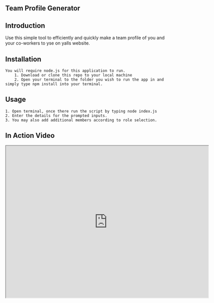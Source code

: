 ## Team Profile Generator

## Introduction

Use this simple tool to efficiently and quickly make a team profile of you and your co-workers to yse on yalls website.


## Installation
    You will require node.js for this application to run.
        1. Download or clone this repo to your local machine 
        2. Open your terminal to the folder you wish to run the app in and simply type npm install into your terminal.


## Usage

    1. Open terminal, once there run the script by typing node index.js
    2. Enter the details for the prompted inputs.
    3. You may also add additional members according to role selection.


## In Action Video

<iframe src="https://drive.google.com/file/d/13ZtdXATJ5bxoZMim6rB8M9BPqOVKmtMH/preview" width="640" height="480"></iframe>